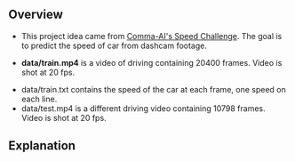 ## Overview
- This project idea came from [Comma-AI's Speed Challenge](https://github.com/commaai/speedchallenge). The goal is to predict the speed of car from dashcam footage.

* **data/train.mp4** is a video of driving containing 20400 frames. Video is shot at 20 fps.
- data/train.txt contains the speed of the car at each frame, one speed on each line.
- data/test.mp4 is a different driving video containing 10798 frames. Video is shot at 20 fps.

## Explanation

